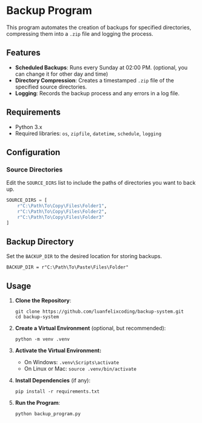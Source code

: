 # Backup Program

This program automates the creation of backups for specified directories, compressing them into a `.zip` file and logging the process.

## Features

- **Scheduled Backups**: Runs every Sunday at 02:00 PM. (optional, you can change it for other day and time)
- **Directory Compression**: Creates a timestamped `.zip` file of the specified source directories.
- **Logging**: Records the backup process and any errors in a log file.

## Requirements

- Python 3.x
- Required libraries: `os`, `zipfile`, `datetime`, `schedule`, `logging`

## Configuration

### Source Directories

Edit the `SOURCE_DIRS` list to include the paths of directories you want to back up.

```python
SOURCE_DIRS = [
    r"C:\Path\To\Copy\Files\Folder1",
    r"C:\Path\To\Copy\Files\Folder2",
    r"C:\Path\To\Copy\Files\Folder3"
]
```

## Backup Directory
Set the `BACKUP_DIR` to the desired location for storing backups.

`BACKUP_DIR = r"C:\Path\To\Paste\Files\Folder"`

## Usage
1. **Clone the Repository**:
    ``` 
    git clone https://github.com/luanfelixcoding/backup-system.git
    cd backup-system
    ```

2. **Create a Virtual Environment** (optional, but recommended):
    ```
    python -m venv .venv
    ```

3. **Activate the Virtual Environment:**
    - On Windows:
        ``.venv\Scripts\activate ``
    - On Linux or Mac: 
         ``source .venv/bin/activate``

4. **Install Dependencies** (if any):
    ```
    pip install -r requirements.txt
    ```

5. **Run the Program**:
    ```
    python backup_program.py
    ```
